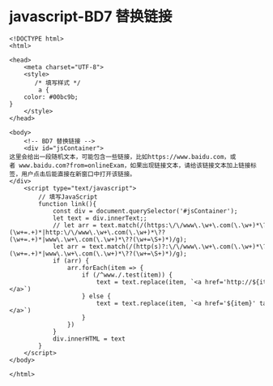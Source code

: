 # javascript-BD7 替换链接


    <!DOCTYPE html>
    <html>
    
    <head>
        <meta charset="UTF-8">
        <style>
           /* 填写样式 */
            a {
        color: #00bc9b;
    }
        </style>
    </head>
    
    <body>
        <!-- BD7 替换链接 -->
        <div id="jsContainer">
    这里会给出一段随机文本，可能包含一些链接，比如https://www.baidu.com，或者 www.baidu.com?from=onlineExam，如果出现链接文本，请给该链接文本加上链接标签，用户点击后能直接在新窗口中打开该链接。
    </div>
        <script type="text/javascript">
            // 填写JavaScript
            function link(){
                const div = document.querySelector('#jsContainer');
                let text = div.innerText;;
                // let arr = text.match(/(https:\/\/www\.\w+\.com(\.\w+)*\??(\w+=.+)*|http:\/\/www\.\w+\.com(\.\w+)*\??(\w+=.+)*|www\.\w+\.com(\.\w+)*\??(\w+=\S+)*)/g);
                let arr = text.match(/(http(s)?:\/\/www\.\w+\.com(\.\w+)*\??(\w+=.+)*|www\.\w+\.com(\.\w+)*\??(\w+=\S+)*)/g);
                if (arr) {
                    arr.forEach(item => {
                        if (/^www./.test(item)) {
                            text = text.replace(item, `<a href='http://${item}' target="_blank" >${item}</a>`)
                        } else {
                            text = text.replace(item, `<a href='${item}' target="_blank" >${item}</a>`)
                        }
                    })
                }
                div.innerHTML = text
            }
        </script>
    </body>
    
    </html>

  

